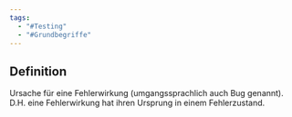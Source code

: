```yaml
---
tags:
  - "#Testing"
  - "#Grundbegriffe"
---
```

## Definition
Ursache für eine Fehlerwirkung (umgangssprachlich auch Bug genannt). D.H. eine Fehlerwirkung hat ihren Ursprung in einem Fehlerzustand.